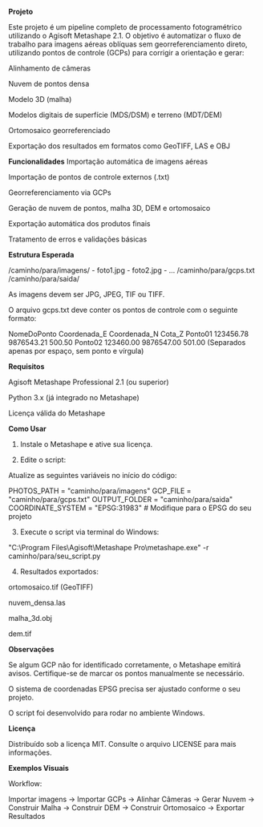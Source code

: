 **Projeto**

Este projeto é um pipeline completo de processamento fotogramétrico utilizando o Agisoft Metashape 2.1.
O objetivo é automatizar o fluxo de trabalho para imagens aéreas oblíquas sem georreferenciamento direto, utilizando pontos de controle (GCPs) para corrigir a orientação e gerar:

Alinhamento de câmeras

Nuvem de pontos densa

Modelo 3D (malha)

Modelos digitais de superfície (MDS/DSM) e terreno (MDT/DEM)

Ortomosaico georreferenciado

Exportação dos resultados em formatos como GeoTIFF, LAS e OBJ

**Funcionalidades**
Importação automática de imagens aéreas

Importação de pontos de controle externos (.txt)

Georreferenciamento via GCPs

Geração de nuvem de pontos, malha 3D, DEM e ortomosaico

Exportação automática dos produtos finais

Tratamento de erros e validações básicas

**Estrutura Esperada**

/caminho/para/imagens/
    - foto1.jpg
    - foto2.jpg
    - ...
/caminho/para/gcps.txt
/caminho/para/saida/

As imagens devem ser JPG, JPEG, TIF ou TIFF.

O arquivo gcps.txt deve conter os pontos de controle com o seguinte formato:

NomeDoPonto  Coordenada_E  Coordenada_N  Cota_Z
Ponto01      123456.78     9876543.21    500.50
Ponto02      123460.00     9876547.00    501.00
(Separados apenas por espaço, sem ponto e vírgula)

**Requisitos**

Agisoft Metashape Professional 2.1 (ou superior)

Python 3.x (já integrado no Metashape)

Licença válida do Metashape

**Como Usar**

1) Instale o Metashape e ative sua licença.

2) Edite o script:

Atualize as seguintes variáveis no início do código:

PHOTOS_PATH = "caminho/para/imagens"
GCP_FILE = "caminho/para/gcps.txt"
OUTPUT_FOLDER = "caminho/para/saida"
COORDINATE_SYSTEM = "EPSG:31983"  # Modifique para o EPSG do seu projeto

3) Execute o script via terminal do Windows:
   
"C:\\Program Files\\Agisoft\\Metashape Pro\\metashape.exe" -r caminho/para/seu_script.py

4) Resultados exportados:

ortomosaico.tif (GeoTIFF)

nuvem_densa.las

malha_3d.obj

dem.tif

**Observações**

Se algum GCP não for identificado corretamente, o Metashape emitirá avisos. Certifique-se de marcar os pontos manualmente se necessário.

O sistema de coordenadas EPSG precisa ser ajustado conforme o seu projeto.

O script foi desenvolvido para rodar no ambiente Windows.

**Licença**

Distribuído sob a licença MIT.
Consulte o arquivo LICENSE para mais informações.

**Exemplos Visuais**

Workflow:

Importar imagens → Importar GCPs → Alinhar Câmeras → Gerar Nuvem → Construir Malha → Construir DEM → Construir Ortomosaico → Exportar Resultados





